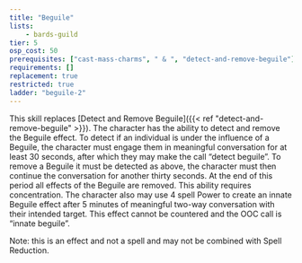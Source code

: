 ```yaml
---
title: "Beguile"
lists:
    - bards-guild
tier: 5
osp_cost: 50
prerequisites: ["cast-mass-charms", " & ", "detect-and-remove-beguile"]
requirements: []
replacement: true
restricted: true
ladder: "beguile-2"
---
```

This skill replaces [Detect and Remove Beguile]({{< ref "detect-and-remove-beguile" >}}). The character has the ability to detect and remove the Beguile effect. To detect if an individual is under the influence of a Beguile, the character must engage them in meaningful conversation for at least 30 seconds, after which they may make the call “detect beguile”. To remove a Beguile it must be detected as above, the character must then continue the conversation for another thirty seconds. At the end of this period all effects of the Beguile are removed. This ability requires concentration. The character also may use 4 spell Power to create an innate Beguile effect after 5 minutes of meaningful two-way conversation with their intended target. This effect cannot be countered and the OOC call is “innate beguile”.

Note: this is an effect and not a spell and may not be combined with Spell Reduction.